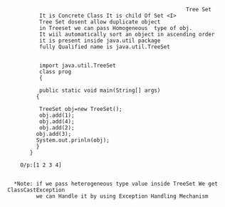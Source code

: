                                                             Tree Set 
              It is Concrete Class It is child Of Set <I>
              Tree Set dosent allow duplicate object
              in Treeset we can pass Homogeneous  type of obj.
              It wiil automatically sort an object in ascending order 
              it is present inside java.util package
              fully Qualified name is java.util.TreeSet


              import java.util.TreeSet
              class prog
              {
              
              public static void main(String[] args)
             {

              TreeSet obj=new TreeSet();
              obj.add(1);
              obj.add(4);
              obj.add(2);
             obj.add(3);
             System.out.prinln(obj);
             } 
           }

        O/p:[1 2 3 4]


      *Note: if we pass heterogeneous type value inside TreeSet We get ClassCastException
             we can Handle it by using Exception Handling Mechanism
      
